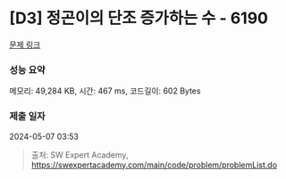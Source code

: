 # [D3] 정곤이의 단조 증가하는 수 - 6190 

[문제 링크](https://swexpertacademy.com/main/code/problem/problemDetail.do?contestProbId=AWcPjEuKAFgDFAU4) 

### 성능 요약

메모리: 49,284 KB, 시간: 467 ms, 코드길이: 602 Bytes

### 제출 일자

2024-05-07 03:53



> 출처: SW Expert Academy, https://swexpertacademy.com/main/code/problem/problemList.do